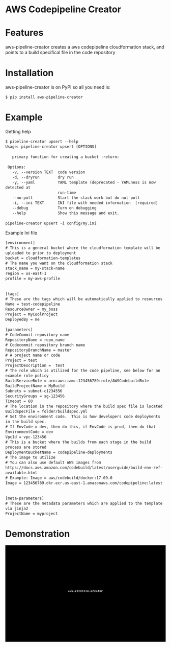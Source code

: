 AWS Codepipeline Creator
========================

Features
========

aws-pipeline-creator creates a aws codepipeline cloudformation stack,
and points to a build specifical file in the code repository

Installation
============

aws-pipeline-creator is on PyPI so all you need is:

    $ pip install aws-pipeline-creator

Example
=======

Getting help

    $ pipeline-creator upsert --help
    Usage: pipeline-creator upsert [OPTIONS]

       primary function for creating a bucket :return:

     Options:
       -v, --version TEXT  code version
       -d, --dryrun        dry run
       -y, --yaml          YAML template (deprecated - YAMLness is now detected at
                           run-time
       --no-poll           Start the stack work but do not poll
       -i, --ini TEXT      INI file with needed information  [required]
       --debug             Turn on debugging
       --help              Show this message and exit.

    pipeline-creator upsert -i config/my.ini

Example Ini file

    [environment]
    # This is a general bucket where the cloudformation template will be uploaded to prior to deployment
    bucket = cloudformation-templates
    # The name you want on the cloudformation stack
    stack_name = my-stack-name
    region = us-east-1
    profile = my-aws-profile


    [tags]
    # These are the tags which will be automatically applied to resources
    Name = test-codepipeline
    ResourceOwner = my_boss
    Project = MyCoolProject
    DeployedBy = me

    [parameters]
    # CodeCommit repository name
    RepositoryName = repo_name
    # Codecommit repository branch name
    RepositoryBranchName = master
    # A project name or code
    Project = test
    ProjectDescription =  test
    # The role which is utilized for the code pipeline, see below for an example role policy
    BuildServiceRole = arn:aws:iam::123456789:role/AWSCodebuildRole
    BuildProjectName = MyBuild
    Subnets = subnet-c1234556
    SecurityGroups = sg-123456
    Timeout = 60
    # The location in the repository where the build spec file is located
    BuildspecFile = folder/buildspec.yml
    # Set the environment code.  This is how developers code deployments in the build spec.
    # If EnvCode = dev, then do this, if EnvCode is prod, then do that
    EnvironmentCode = dev
    VpcId = vpc-123456
    # This is a bucket where the builds from each stage in the build process are stored
    DeploymentBucketName = codepipeline-deployments
    # The image to utilize
    # You can also use default AWS images from https://docs.aws.amazon.com/codebuild/latest/userguide/build-env-ref-available.html
    # Example: Image = aws/codebuild/docker:17.09.0
    Image = 123456789.dkr.ecr.us-east-1.amazonaws.com/codepipeline:latest


    [meta-parameters]
    # These are the metadata parameters which are applied to the template via jinja2
    ProjectName = myproject

Demonstration
=============

<p><a target="_blank" rel="noopener noreferrer" href="https://github.com/rubelw/aws_pipeline_creator/blob/master/images/awspipeline.gif"><img src="https://github.com/rubelw/aws_pipeline_creator/raw/master/images/awspipeline.gif" alt="AWS pipeline tutorial" style="max-width:100%;"></a></p>


